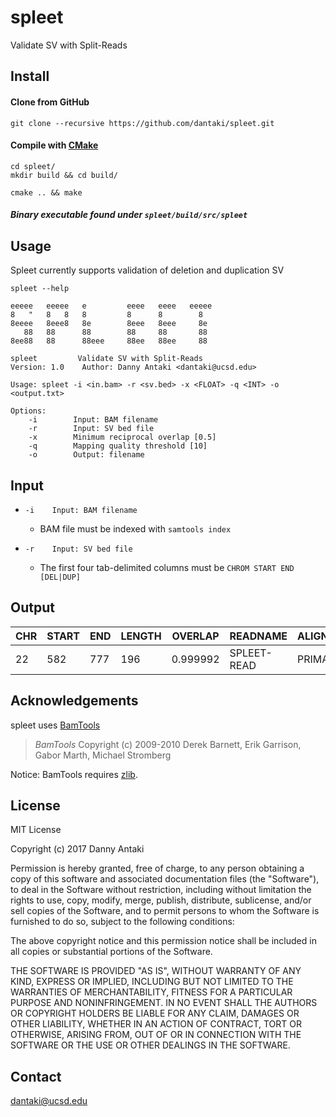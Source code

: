 # spleet
Validate SV with Split-Reads

## Install

#### Clone from GitHub

```
git clone --recursive https://github.com/dantaki/spleet.git
```

#### Compile with [CMake](https://cmake.org/)

```
cd spleet/
mkdir build && cd build/

cmake .. && make 
```

##### Binary executable found under `spleet/build/src/spleet`

## Usage 

Spleet currently supports validation of deletion and duplication SV

`spleet --help`

```
eeeee   eeeee   e         eeee   eeee   eeeee
8   "   8   8   8         8      8        8
8eeee   8eee8   8e        8eee   8eee     8e
   88   88      88        88     88       88
8ee88   88      88eee     88ee   88ee     88

spleet         Validate SV with Split-Reads
Version: 1.0	Author: Danny Antaki <dantaki@ucsd.edu>

Usage: spleet -i <in.bam> -r <sv.bed> -x <FLOAT> -q <INT> -o <output.txt>

Options:
    -i        Input: BAM filename
    -r        Input: SV bed file
    -x        Minimum reciprocal overlap [0.5]
    -q        Mapping quality threshold [10]
    -o        Output: filename
```
## Input

* `-i    Input: BAM filename`
   *  BAM file must be indexed with `samtools index`

* `-r    Input: SV bed file`
   * The first four tab-delimited columns must be `CHROM START END [DEL|DUP]`   

## Output

| CHR | START | END | LENGTH | OVERLAP | READNAME | ALIGNMENT | STRANDS | SV | TYPE |
| --- | ----- | --- | ------ | ------- | -------- | ----------| ------- | --- | --- | 
| 22 | 582 | 777 | 196 | 0.999992 | SPLEET-READ | PRIMARY | +\|+ | 22:581-776 | DEL | 

## Acknowledgements

spleet uses [BamTools](https://github.com/pezmaster31/bamtools)

> *BamTools*
> Copyright (c) 2009-2010 Derek Barnett, Erik Garrison, Gabor Marth, Michael Stromberg

Notice: BamTools requires [zlib](http://zlib.net/).

## License

MIT License

Copyright (c) 2017 Danny Antaki

Permission is hereby granted, free of charge, to any person obtaining a copy
of this software and associated documentation files (the "Software"), to deal
in the Software without restriction, including without limitation the rights
to use, copy, modify, merge, publish, distribute, sublicense, and/or sell
copies of the Software, and to permit persons to whom the Software is
furnished to do so, subject to the following conditions:

The above copyright notice and this permission notice shall be included in all
copies or substantial portions of the Software.

THE SOFTWARE IS PROVIDED "AS IS", WITHOUT WARRANTY OF ANY KIND, EXPRESS OR
IMPLIED, INCLUDING BUT NOT LIMITED TO THE WARRANTIES OF MERCHANTABILITY,
FITNESS FOR A PARTICULAR PURPOSE AND NONINFRINGEMENT. IN NO EVENT SHALL THE
AUTHORS OR COPYRIGHT HOLDERS BE LIABLE FOR ANY CLAIM, DAMAGES OR OTHER
LIABILITY, WHETHER IN AN ACTION OF CONTRACT, TORT OR OTHERWISE, ARISING FROM,
OUT OF OR IN CONNECTION WITH THE SOFTWARE OR THE USE OR OTHER DEALINGS IN THE
SOFTWARE.

## Contact

dantaki@ucsd.edu
